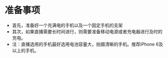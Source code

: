 # 准备事项
- 首先，准备好一个充满电的手机以及一个固定手机的支架
- 其次，如果直播需要长时间进行，则需要准备移动电源或者充电器进行及时的充电。
- 注：直播选用的手机最好选用电池容量大，拍摄清晰的手机。推荐iPhone 6及以上的手机。